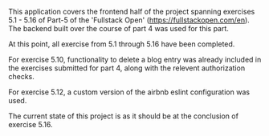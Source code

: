 This application covers the frontend half of the project spanning exercises 5.1 - 5.16 of Part-5 of the 'Fullstack Open' (https://fullstackopen.com/en). The backend built over the course of part 4 was used for this part.

At this point, all exercise from 5.1 through 5.16 have been completed. 

For exercise 5.10, functionality to delete a blog entry was already included in the exercises submitted for part 4, along with the relevent authorization checks.

For exercise 5.12, a custom version of the airbnb eslint configuration was used.

The current state of this project is as it should be at the conclusion of exercise 5.16.